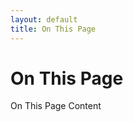```yaml
---
layout: default
title: On This Page
---
```


<h1>On This Page</h1>
<div class="content">
  On This Page Content
</div>